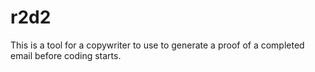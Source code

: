 # r2d2
This is a tool for a copywriter to use to generate a proof of a completed email before coding starts.
